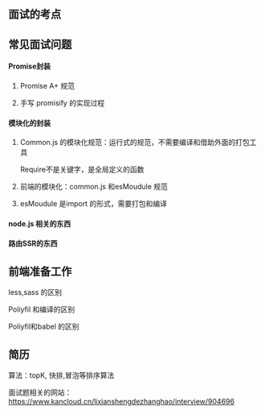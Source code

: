 ## 面试的考点

## 常见面试问题

#### Promise封装

1. Promise A+ 规范

2. 手写 promisify 的实现过程

   

#### 模块化的封装

1. Common.js 的模块化规范：运行式的规范，不需要编译和借助外面的打包工具 

   Require不是关键字，是全局定义的函数

2. 前端的模块化：common.js 和esMoudule 规范

3. esMoudule 是import 的形式，需要打包和编译

   #### 

#### node.js 相关的东西

#### 路由SSR的东西



##  前端准备工作

less,sass 的区别

Poliyfil 和编译的区别

Poliyfil和babel 的区别

## 简历



算法：topK, 快排,冒泡等排序算法



面试题相关的网站： https://www.kancloud.cn/lixianshengdezhanghao/interview/904696



